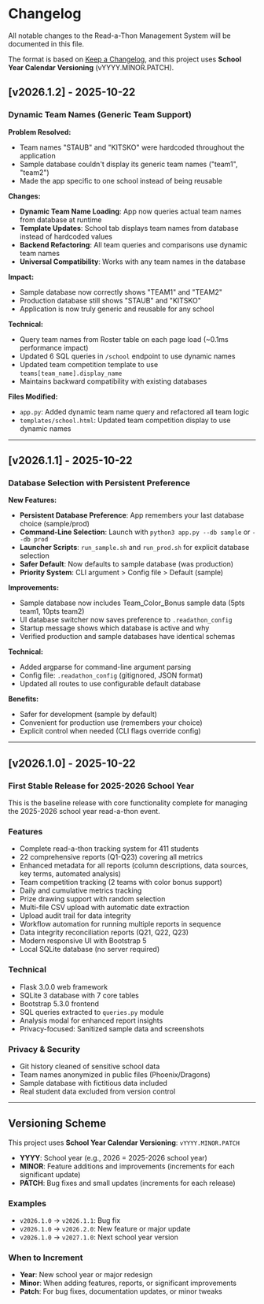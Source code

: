 # Changelog

All notable changes to the Read-a-Thon Management System will be documented in this file.

The format is based on [Keep a Changelog](https://keepachangelog.com/en/1.0.0/),
and this project uses **School Year Calendar Versioning** (vYYYY.MINOR.PATCH).

## [v2026.1.2] - 2025-10-22

### Dynamic Team Names (Generic Team Support)

**Problem Resolved:**
- Team names "STAUB" and "KITSKO" were hardcoded throughout the application
- Sample database couldn't display its generic team names ("team1", "team2")
- Made the app specific to one school instead of being reusable

**Changes:**
- **Dynamic Team Name Loading**: App now queries actual team names from database at runtime
- **Template Updates**: School tab displays team names from database instead of hardcoded values
- **Backend Refactoring**: All team queries and comparisons use dynamic team names
- **Universal Compatibility**: Works with any team names in the database

**Impact:**
- Sample database now correctly shows "TEAM1" and "TEAM2"
- Production database still shows "STAUB" and "KITSKO"
- Application is now truly generic and reusable for any school

**Technical:**
- Query team names from Roster table on each page load (~0.1ms performance impact)
- Updated 6 SQL queries in `/school` endpoint to use dynamic names
- Updated team competition template to use `teams[team_name].display_name`
- Maintains backward compatibility with existing databases

**Files Modified:**
- `app.py`: Added dynamic team name query and refactored all team logic
- `templates/school.html`: Updated team competition display to use dynamic names

---

## [v2026.1.1] - 2025-10-22

### Database Selection with Persistent Preference

**New Features:**
- **Persistent Database Preference**: App remembers your last database choice (sample/prod)
- **Command-Line Selection**: Launch with `python3 app.py --db sample` or `--db prod`
- **Launcher Scripts**: `run_sample.sh` and `run_prod.sh` for explicit database selection
- **Safer Default**: Now defaults to sample database (was production)
- **Priority System**: CLI argument > Config file > Default (sample)

**Improvements:**
- Sample database now includes Team_Color_Bonus sample data (5pts team1, 10pts team2)
- UI database switcher now saves preference to `.readathon_config`
- Startup message shows which database is active and why
- Verified production and sample databases have identical schemas

**Technical:**
- Added argparse for command-line argument parsing
- Config file: `.readathon_config` (gitignored, JSON format)
- Updated all routes to use configurable default database

**Benefits:**
- Safer for development (sample by default)
- Convenient for production use (remembers your choice)
- Explicit control when needed (CLI flags override config)

---

## [v2026.1.0] - 2025-10-22

### First Stable Release for 2025-2026 School Year

This is the baseline release with core functionality complete for managing the 2025-2026 school year read-a-thon event.

### Features
- Complete read-a-thon tracking system for 411 students
- 22 comprehensive reports (Q1-Q23) covering all metrics
- Enhanced metadata for all reports (column descriptions, data sources, key terms, automated analysis)
- Team competition tracking (2 teams with color bonus support)
- Daily and cumulative metrics tracking
- Prize drawing support with random selection
- Multi-file CSV upload with automatic date extraction
- Upload audit trail for data integrity
- Workflow automation for running multiple reports in sequence
- Data integrity reconciliation reports (Q21, Q22, Q23)
- Modern responsive UI with Bootstrap 5
- Local SQLite database (no server required)

### Technical
- Flask 3.0.0 web framework
- SQLite 3 database with 7 core tables
- Bootstrap 5.3.0 frontend
- SQL queries extracted to `queries.py` module
- Analysis modal for enhanced report insights
- Privacy-focused: Sanitized sample data and screenshots

### Privacy & Security
- Git history cleaned of sensitive school data
- Team names anonymized in public files (Phoenix/Dragons)
- Sample database with fictitious data included
- Real student data excluded from version control

---

## Versioning Scheme

This project uses **School Year Calendar Versioning**: `vYYYY.MINOR.PATCH`

- **YYYY**: School year (e.g., 2026 = 2025-2026 school year)
- **MINOR**: Feature additions and improvements (increments for each significant update)
- **PATCH**: Bug fixes and small updates (increments for each release)

### Examples
- `v2026.1.0` → `v2026.1.1`: Bug fix
- `v2026.1.0` → `v2026.2.0`: New feature or major update
- `v2026.1.0` → `v2027.1.0`: Next school year version

### When to Increment
- **Year**: New school year or major redesign
- **Minor**: When adding features, reports, or significant improvements
- **Patch**: For bug fixes, documentation updates, or minor tweaks
